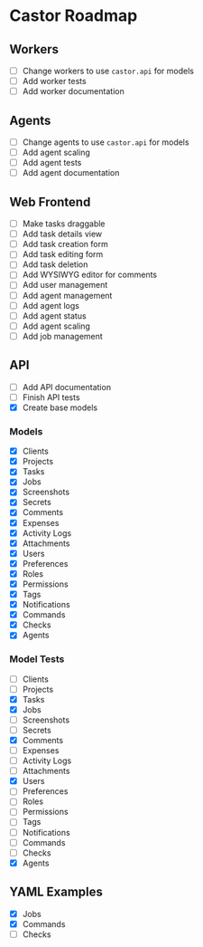 # Castor Roadmap

## Workers

- [ ] Change workers to use `castor.api` for models
- [ ] Add worker tests
- [ ] Add worker documentation

## Agents

- [ ] Change agents to use `castor.api` for models
- [ ] Add agent scaling
- [ ] Add agent tests
- [ ] Add agent documentation

## Web Frontend

- [ ] Make tasks draggable
- [ ] Add task details view
- [ ] Add task creation form
- [ ] Add task editing form
- [ ] Add task deletion
- [ ] Add WYSIWYG editor for comments
- [ ] Add user management
- [ ] Add agent management
- [ ] Add agent logs
- [ ] Add agent status
- [ ] Add agent scaling
- [ ] Add job management

## API

- [ ] Add API documentation
- [ ] Finish API tests
- [X] Create base models

### Models

- [X] Clients
- [X] Projects
- [X] Tasks
- [X] Jobs
- [X] Screenshots
- [X] Secrets
- [X] Comments
- [X] Expenses
- [X] Activity Logs
- [X] Attachments
- [X] Users
- [X] Preferences
- [X] Roles
- [X] Permissions
- [X] Tags
- [X] Notifications
- [X] Commands
- [X] Checks
- [X] Agents

### Model Tests

- [ ] Clients
- [ ] Projects
- [X] Tasks
- [X] Jobs
- [ ] Screenshots
- [ ] Secrets
- [X] Comments
- [ ] Expenses
- [ ] Activity Logs
- [ ] Attachments
- [X] Users
- [ ] Preferences
- [ ] Roles
- [ ] Permissions
- [ ] Tags
- [ ] Notifications
- [ ] Commands
- [ ] Checks
- [X] Agents

## YAML Examples

- [X] Jobs
- [X] Commands
- [ ] Checks
